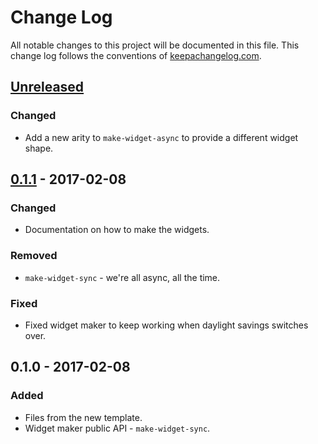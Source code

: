 # Change Log
All notable changes to this project will be documented in this file. This change log follows the conventions of [keepachangelog.com](http://keepachangelog.com/).

## [Unreleased]
### Changed
- Add a new arity to `make-widget-async` to provide a different widget shape.

## [0.1.1] - 2017-02-08
### Changed
- Documentation on how to make the widgets.

### Removed
- `make-widget-sync` - we're all async, all the time.

### Fixed
- Fixed widget maker to keep working when daylight savings switches over.

## 0.1.0 - 2017-02-08
### Added
- Files from the new template.
- Widget maker public API - `make-widget-sync`.

[Unreleased]: https://github.com/your-name/marathon-clj/compare/0.1.1...HEAD
[0.1.1]: https://github.com/your-name/marathon-clj/compare/0.1.0...0.1.1
